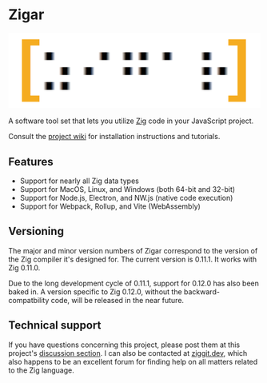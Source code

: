 # Zigar

![Logo](./docs/images/logo.png)

A software tool set that lets you utilize [Zig](https://ziglang.org/) code in your JavaScript
project. 

Consult the [project wiki](https://github.com/chung-leong/zigar/wiki) for installation instructions
and tutorials.

## Features

* Support for nearly all Zig data types
* Support for MacOS, Linux, and Windows (both 64-bit and 32-bit)
* Support for Node.js, Electron, and NW.js (native code execution)
* Support for Webpack, Rollup, and Vite (WebAssembly)

## Versioning

The major and minor version numbers of Zigar correspond to the version of the Zig compiler
it's designed for. The current version is 0.11.1. It works with Zig 0.11.0.

Due to the long development cycle of 0.11.1, support for 0.12.0 has also been baked in. A version
specific to Zig 0.12.0, without the backward-compatbility code, will be released in the near 
future.

## Technical support

If you have questions concerning this project, please post them at this project's 
[discussion section](https://github.com/chung-leong/zigar/discussions). I can also be contacted at 
[ziggit.dev](https://ziggit.dev/), which also happens to be an excellent forum for finding help on
all matters related to the Zig language.
